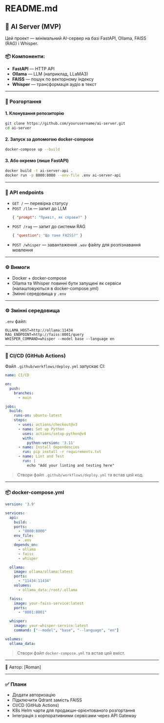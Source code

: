 # README.md

## 🧠 AI Server (MVP)

Цей проект — мінімальний AI-сервер на базі FastAPI, Ollama, FAISS (RAG) і Whisper.

### 📦 Компоненти:
- **FastAPI** — HTTP API
- **Ollama** — LLM (наприклад, LLaMA3)
- **FAISS** — пошук по векторному індексу
- **Whisper** — трансформація аудіо в текст

---

### 🚀 Розгортання

#### 1. Клонування репозиторію
```bash
git clone https://github.com/yourusername/ai-server.git
cd ai-server
```

#### 2. Запуск за допомогою docker-compose
```bash
docker-compose up --build
```

#### 3. Або окремо (лише FastAPI)
```bash
docker build -t ai-server-api .
docker run -p 8000:8000 --env-file .env ai-server-api
```

---

### 🔗 API endpoints

- `GET /` — перевірка статусу
- `POST /llm` — запит до LLM
  ```json
  { "prompt": "Привіт, як справи?" }
  ```
- `POST /rag` — запит до системи RAG
  ```json
  { "question": "Що таке FAISS?" }
  ```
- `POST /whisper` — завантаження `.wav` файлу для розпізнавання мовлення

---

### ⚙️ Вимоги
- Docker + docker-compose
- Ollama та Whisper повинні бути запущені як сервіси (налаштовуються в docker-compose.yml)
- Змінні середовища у `.env`

---

### ⚙️ Змінні середовища
`.env` файл:
```
OLLAMA_HOST=http://ollama:11434
RAG_ENDPOINT=http://faiss:8001/query
WHISPER_COMMAND=whisper --model base --language en
```

---

### 🔁 CI/CD (GitHub Actions)
Файл `.github/workflows/deploy.yml` запускає CI:
```yaml
name: CI/CD

on:
  push:
    branches:
      - main

jobs:
  build:
    runs-on: ubuntu-latest
    steps:
      - uses: actions/checkout@v3
      - name: Set up Python
        uses: actions/setup-python@v4
        with:
          python-version: '3.11'
      - name: Install dependencies
        run: pip install -r requirements.txt
      - name: Lint and Test
        run: |
          echo "Add your linting and testing here"
```

> Створи файл `.github/workflows/deploy.yml` та встав цей код.

---

### 📦 docker-compose.yml
```yaml
version: '3.9'

services:
  api:
    build: .
    ports:
      - "8000:8000"
    env_file:
      - .env
    depends_on:
      - ollama
      - faiss
      - whisper

  ollama:
    image: ollama/ollama:latest
    ports:
      - "11434:11434"
    volumes:
      - ollama_data:/root/.ollama

  faiss:
    image: your-faiss-service:latest
    ports:
      - "8001:8001"

  whisper:
    image: your-whisper-service:latest
    command: ["--model", "base", "--language", "en"]

volumes:
  ollama_data:
```

> Створи файл `docker-compose.yml` та встав цей вміст.

---

👤 Автор: [Roman]

---

### ✅ Плани
- Додати авторизацію
- Підключити Qdrant замість FAISS
- CI/CD (GitHub Actions)
- K8s Helm чарти для продакшн-орієнтованого розгортання
- Інтеграція з корпоративними сервісами через API Gateway
